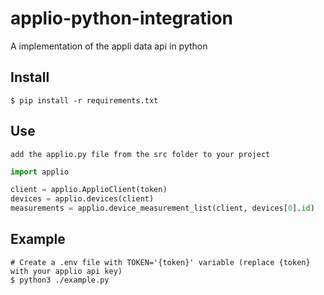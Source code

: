 # applio-python-integration
A implementation of the appli data api in python

## Install
```text
$ pip install -r requirements.txt
```

## Use

```text
add the applio.py file from the src folder to your project
```

```python
import applio

client = applio.ApplioClient(token)
devices = applio.devices(client)
measurements = applio.device_measurement_list(client, devices[0].id)
```

## Example
```text
# Create a .env file with TOKEN='{token}' variable (replace {token} with your applio api key)
$ python3 ./example.py
```

